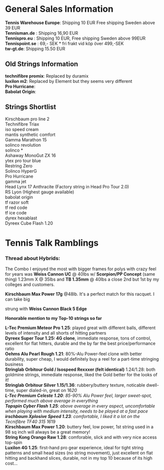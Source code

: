 # General Sales Information

**Tennis Warehouse Europe**: Shipping 10 EUR Free shipping Sweden above 39 EUR  
**Tennisman.de** : Shipping 16,90 EUR  
**Tennispro.eu** : Shipping 10 EUR, Free shipping Sweden above 99EUR  
**Tennispoint.se** : 69,- SEK * fri frakt vid köp över 499,-SEK  
**tw-gt.de**: Shipping 15.50 EUR  

## Old Strings Information

**technifibre promix**: Replaced by duramix   
**luxilon m2**: Replaced by Element but they seems very different  
**Pro Hurricane**:  
**Babolat Origin**:  

## Strings Shortlist

Kirschbaum pro line 2  
Technifibre Triax  
iso speed cream  
mantis synthetic comfort  
Gamma Marathon 15  
solinco revolution  
solinco *  
Ashaway MonoGut ZX 16  
ytex pro tour blue  
Restring Zero  
Solinco HyperG  
Pro Hurricane  
gamma jet  
Head Lynx 17 Anthracite (Factory string in Head Pro Tour 2.0)  
RS Lyon (Highest gauge available)  
babolat origin  
tf razor soft  
tf red code  
tf ice code  
dyrex hexablast  
Dyreex Cube Flash 1.20  

# Tennis Talk Ramblings

### Thread about Hybrids: 

The Combo I enjoyed the most with bigger frames for polys with crazy feel for years was
**Weiss Cannon UC** @ 40lbs w/ **Scorpion/PP Concept** (same thing) 1.23mm X @ 35lbs
and **TB 1.35mm** @ 40lbs a close 2nd but 1st by my colleges and customers.

**Kirschbaum Max Power 17g** @48lb. It's a perfect match for this racquet. I can take big   

strung with **Weiss Cannon Black 5 Edge**  


**Honorable mention to my Top-10 strings so far**

**L-Tec Premium Meteor Pro 1.25**: played great with different balls, different levels of intensity and all shorts of hitting partners  
**Dyreex Super Tour 1.25: 4G clone**, immediate response, tons of control, excellent for flat hitters, durable and the by far the best price/performance ratio  
**Oehms Alu Pearl Rough 1.21**: 80%-Alu Power-feel clone with better durability, super cheap, I would definitely buy a reel for a part-time stringing business  
**Stringlab Orbitour Gold / Isospeed Rexxxer (felt identical)** 1.24/1.28: both goldmine strings, immediate response, liked the Gold better for the looks of it!  
**Stringlab Orbitour Silver 1.15/1.36**: rubbery/buttery texture, noticable dwell-time, super dialed-in, great on 16*20  
**L-Tec Premium Celeste 1.20**: 85-90% Alu Power feel, larger sweet-spot, performed much above average in everything  
**Topspin Cyber Flash 1.25**: above average in every aspect, uncomfortable when playing with medium intensity, needs to be played at a fast pace  
**irschbaum Xplosive Speed 1.23**: comfortable, I liked it a lot on the Tecnifibre TF40 315 16*19  
**Kirschbaum Max Power 1.20**: buttery feel, low power, 1st string used in a 98 sq inch will always be a great memory!  
**String Kong Orango Raw 1.28**: comforable, slick and with very nice access top-spin  
**Luxilon 4G 1.25**: first-hand pro gear experience, ideal for tight string patterns and small head sizes (no string movement), just excellent on flat hitting and backhand slices, durable, not in my top 10 because of its high cost...  

